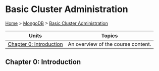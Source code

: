 # Basic Cluster Administration

[Home](../README.md) > [MongoDB](./readme.md) > [Basic Cluster Administration](./basic-cluster-administration.md)

Units | Topics
--- | ---
[Chapter 0: Introduction](#chapter-0-introduction) | An overview of the course content.

## Chapter 0: Introduction
